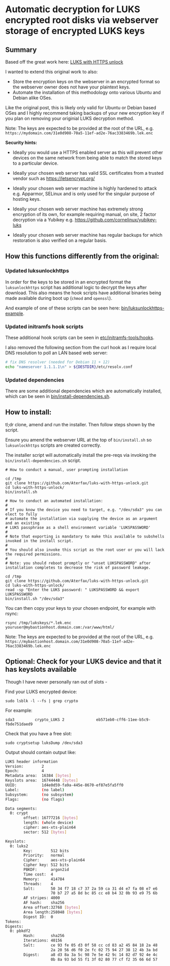 # Automatic decryption for LUKS encrypted root disks via webserver storage of encrypted LUKS keys

## Summary

Based off the great work here: [LUKS with HTTPS unlock](https://tqdev.com/2023-luks-with-https-unlock)

I wanted to extend this original work to also:

- Store the encryption keys on the webserver in an encrypted format so the webserver owner does not have your plaintext keys.
- Automate the installation of this methodology onto various Ubuntu and Debian alike OSes.

Like the original post, this is likely only valid for Ubuntu or Debian based OSes and I highly recommend taking backups of your new encryption key if you plan on removing your originial LUKS decryption method.

Note: The keys are expected to be provided at the root of the URL, e.g. ``https://mydomain.com/31e0d908-70a5-11ef-ad2e-76ac3383469b.lek.enc``


**Security hints:**

 - Ideally you would use a HTTPS enabled server as this will prevent other devices on the same network from being able to match the stored keys to a particular device.

 - Ideally your chosen web server has valid SSL certificates from a trusted vendor such as https://letsencrypt.org/

 - Ideally your chosen web server machine is highly hardened to attack e.g. Apparmor, SELinux and is only used for the singular purpose of hosting keys.

 - Ideally your chosen web server machine has extremely strong encryption of its own, for example requiring manual, on site, 2 factor decryption via a Yubikey e.g. https://github.com/cornelinux/yubikey-luks

- Ideally your chosen web server machine has regular backups for which restoration is also verified on a regular basis.

## How this functions differently from the original:

### Updated luksunlockhttps

In order for the keys to be stored in an encrypted format the ``luksunlockhttps`` script has additional logic to decrypt the keys after download. This also means the hook scripts have additional binaries being made available during boot up (``chmod`` and ``openssl``).

And example of one of these scripts can be seen here: [bin/luksunlockhttps-example](bin/luksunlockhttps-example).

### Updated initramfs hook scripts

These additional hook scripts can be seen in [etc/initramfs-tools/hooks](etc/initramfs-tools/hooks).

I also removed the following section from the curl hook as I require local DNS resolution to poll an LAN based web server:

```bash
# fix DNS resolver (needed for Debian 11 + 12)
echo "nameserver 1.1.1.1\n" > ${DESTDIR}/etc/resolv.conf
```

### Updated dependencies

There are some additional dependencies which are automatically installed, which can be seen in [bin/install-dependencies.sh](bin/install-dependencies.sh).



## How to install:

tl;dr clone, amend and run the installer. Then follow steps shown by the script.

Ensure you amend the webserver URL at the top of ``bin/install.sh`` so ``luksunlockhttps`` scripts are created correctly.

The installer script will automatically install the pre-reqs via invoking the ``bin/install-dependencies.sh`` script.


    # How to conduct a manual, user prompting installation

    cd /tmp
    git clone https://github.com/Aterfax/luks-with-https-unlock.git
    cd luks-with-https-unlock/
    bin/install.sh

    # How to conduct an automated installation:
    #
    # If you know the device you need to target, e.g. "/dev/sda3" you can elect to fully 
    # automate the installation via supplying the device as an argument and an existing
    # LUKS passphrase as a shell environment variable 'LUKSPASSWORD'
    #
    # Note that exporting is mandatory to make this available to subshells invoked in the install script.
    #
    # You should also invoke this script as the root user or you will lack the required permissions.
    #
    # Note: you should reboot promptly or "unset LUKSPASSWORD" after installation completes to decrease the risk of password leakage.

    cd /tmp
    git clone https://github.com/Aterfax/luks-with-https-unlock.git
    cd luks-with-https-unlock/
    read -sp "Enter the LUKS password: " LUKSPASSWORD && export LUKSPASSWORD
    bin/install.sh "/dev/sda3" 

You can then copy your keys to your chosen endpoint, for example with rsync:

    rsync /tmp/lukskeys/*.lek.enc youruser@mybastionhost.domain.com:/var/www/html/

Note: The keys are expected to be provided at the root of the URL, e.g. ``https://mybastionhost.domain.com/31e0d908-70a5-11ef-ad2e-76ac3383469b.lek.enc``

## Optional: Check for your LUKS device and that it has keyslots available

Though I have never personally ran out of slots -

Find your LUKS encrypted device:

    sudo lsblk -l --fs | grep crypto

For example:

    sda3         crypto_LUKS 2              eb571eb0-cff6-11ee-b5c9-fbde751daed9

Check that you have a free slot:

    sudo cryptsetup luksDump /dev/sda3
    

Output should contain output like:

```bash
LUKS header information
Version:        2
Epoch:          4
Metadata area:  16384 [bytes]
Keyslots area:  16744448 [bytes]
UUID:           1d4e0d59-fa9a-445e-8670-ef87e5fa5ff0
Label:          (no label)
Subsystem:      (no subsystem)
Flags:          (no flags)

Data segments:
  0: crypt
        offset: 16777216 [bytes]
        length: (whole device)
        cipher: aes-xts-plain64
        sector: 512 [bytes]

Keyslots:
  0: luks2
        Key:        512 bits
        Priority:   normal
        Cipher:     aes-xts-plain64
        Cipher key: 512 bits
        PBKDF:      argon2id
        Time cost:  4
        Memory:     414784
        Threads:    4
        Salt:       50 34 f7 18 c7 37 2a 59 ca 31 d4 e7 fa 08 e7 e6 
                    70 b7 27 a5 8d bc 85 cc e8 b4 32 0b 93 e9 75 6b 
        AF stripes: 4000
        AF hash:    sha256
        Area offset:32768 [bytes]
        Area length:258048 [bytes]
        Digest ID:  0
Tokens:
Digests:
  0: pbkdf2
        Hash:       sha256
        Iterations: 40156
        Salt:       ce 93 fe 05 d3 0f 58 cc cd 83 a2 45 84 18 2a 48 
                    2a 20 56 d6 f0 2e fc 02 75 94 27 38 12 4b 3a bd 
        Digest:     a8 d3 8a 3a 5c 98 7e 5e 42 9c 14 82 d7 92 4e 4c 
                    0b 8a 93 bd 55 f1 3f 02 80 77 cf f2 35 66 6d 57
```
